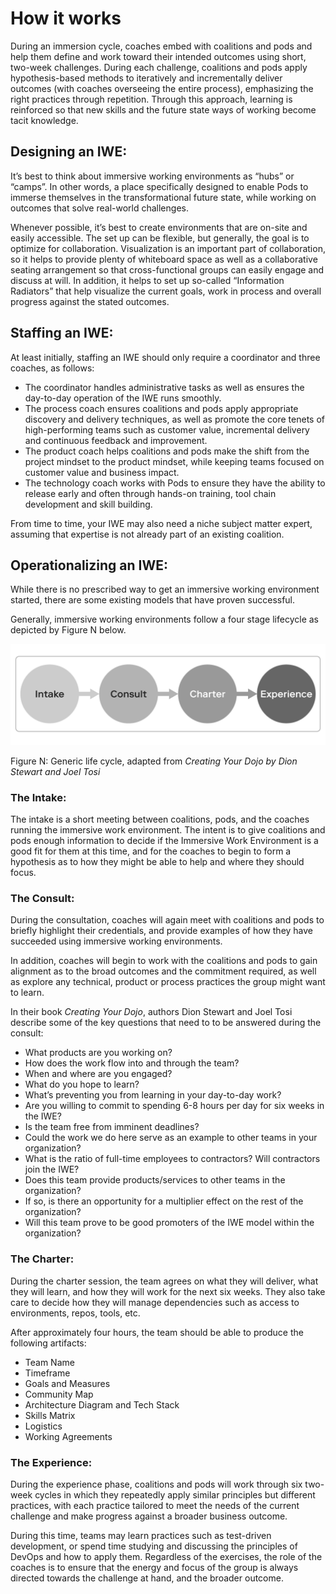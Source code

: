 # How it works

During an immersion cycle, coaches embed with coalitions and pods and help them define and work toward their intended outcomes using short, two-week challenges. During each challenge, coalitions and pods apply hypothesis-based methods to iteratively and incrementally deliver outcomes \(with coaches overseeing the entire process\), emphasizing the right practices through repetition. Through this approach, learning is reinforced so that new skills and the future state ways of working become tacit knowledge.

## Designing an IWE:

It’s best to think about immersive working environments as “hubs” or “camps”. In other words, a place specifically designed to enable Pods to immerse themselves in the transformational future state, while working on outcomes that solve real-world challenges.

Whenever possible, it’s best to create environments that are on-site and easily accessible. The set up can be flexible, but generally, the goal is to optimize for collaboration. Visualization is an important part of collaboration, so it helps to provide plenty of whiteboard space as well as a collaborative seating arrangement so that cross-functional groups can easily engage and discuss at will. In addition, it helps to set up so-called “Information Radiators” that help visualize the current goals, work in process and overall progress against the stated outcomes.

## Staffing an IWE:

At least initially, staffing an IWE should only require a coordinator and three coaches, as follows:

* The coordinator handles administrative tasks as well as ensures the day-to-day operation of the IWE runs smoothly.
* The process coach ensures coalitions and pods apply appropriate discovery and delivery techniques, as well as promote the core tenets of high-performing teams such as customer value, incremental delivery and continuous feedback and improvement.
* The product coach helps coalitions and pods make the shift from the project mindset to the product mindset, while keeping teams focused on customer value and business impact.
* The technology coach works with Pods to ensure they have the ability to release early and often through hands-on training, tool chain development and skill building.

From time to time, your IWE may also need a niche subject matter expert, assuming that expertise is not already part of an existing coalition.

## Operationalizing an IWE:

While there is no prescribed way to get an immersive working environment started, there are some existing models that have proven successful.

Generally, immersive working environments follow a four stage lifecycle as depicted by Figure N below.

![](../../.gitbook/assets/19%20%281%29%20%281%29%20%281%29%20%281%29.png)

Figure N: Generic life cycle, adapted from _Creating Your Dojo by Dion Stewart and Joel Tosi_

### The Intake:

The intake is a short meeting between coalitions, pods, and the coaches running the immersive work environment. The intent is to give coalitions and pods enough information to decide if the Immersive Work Environment is a good fit for them at this time, and for the coaches to begin to form a hypothesis as to how they might be able to help and where they should focus.

### The Consult:

During the consultation, coaches will again meet with coalitions and pods to briefly highlight their credentials, and provide examples of how they have succeeded using immersive working environments.

In addition, coaches will begin to work with the coalitions and pods to gain alignment as to the broad outcomes and the commitment required, as well as explore any technical, product or process practices the group might want to learn.

In their book _Creating Your Dojo_, authors Dion Stewart and Joel Tosi describe some of the key questions that need to to be answered during the consult:

* What products are you working on?
* How does the work flow into and through the team?
* When and where are you engaged?
* What do you hope to learn?
* What’s preventing you from learning in your day-to-day work?
* Are you willing to commit to spending 6-8 hours per day for six weeks in the IWE?
* Is the team free from imminent deadlines?
* Could the work we do here serve as an example to other teams in your organization?
* What is the ratio of full-time employees to contractors? Will contractors join the IWE?
* Does this team provide products/services to other teams in the organization?
* If so, is there an opportunity for a multiplier effect on the rest of the organization?
* Will this team prove to be good promoters of the IWE model within the organization?

### The Charter:

During the charter session, the team agrees on what they will deliver, what they will learn, and how they will work for the next six weeks. They also take care to decide how they will manage dependencies such as access to environments, repos, tools, etc.

After approximately four hours, the team should be able to produce the following artifacts:

* Team Name
* Timeframe
* Goals and Measures
* Community Map
* Architecture Diagram and Tech Stack
* Skills Matrix
* Logistics
* Working Agreements

### The Experience:

During the experience phase, coalitions and pods will work through six two-week cycles in which they repeatedly apply similar principles but different practices, with each practice tailored to meet the needs of the current challenge and make progress against a broader business outcome.

During this time, teams may learn practices such as test-driven development, or spend time studying and discussing the principles of DevOps and how to apply them. Regardless of the exercises, the role of the coaches is to ensure that the energy and focus of the group is always directed towards the challenge at hand, and the broader outcome.

